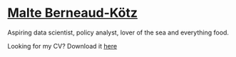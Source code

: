 
# [Malte Berneaud-Kötz](/)
Aspiring data scientist, policy analyst, lover of the sea and everything food.

Looking for my CV? Download it [here](../assets/CV.pdf)
